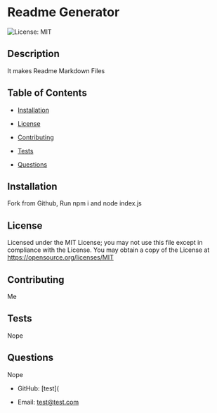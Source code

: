 # Readme Generator

![License: MIT](https://img.shields.io/badge/License-MIT-yellow.svg)

## Description

It makes Readme Markdown Files

## Table of Contents

* [Installation](#installation)

* [License](#license)

* [Contributing](#contributing)

* [Tests](#tests)

* [Questions](#questions)

## Installation

Fork from Github, Run npm i and node index.js

## License

Licensed under the MIT License; you may not use this file except in compliance with the License. You may obtain a copy of the License at https://opensource.org/licenses/MIT

## Contributing

Me

## Tests

Nope

## Questions

Nope

* GitHub: [test](

* Email: [test@test.com](mailto:test@test.com)
